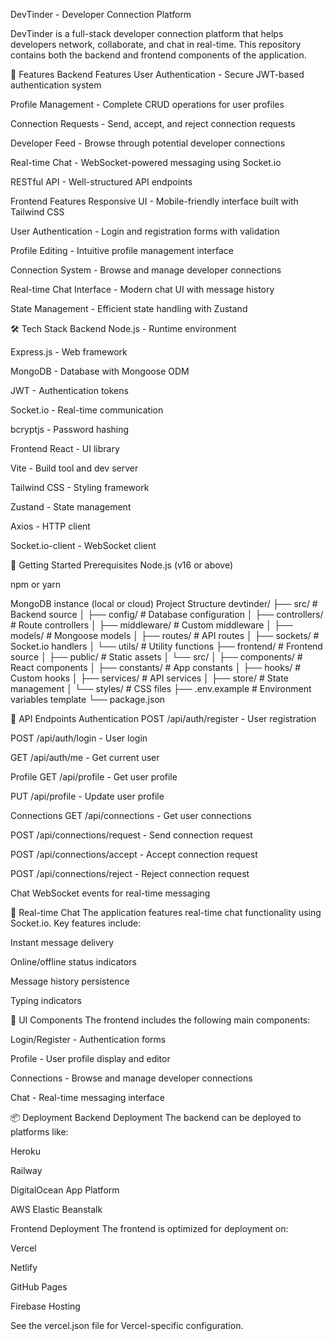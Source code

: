 DevTinder - Developer Connection Platform

DevTinder is a full-stack developer connection platform that helps developers network, collaborate, and chat in real-time. This repository contains both the backend and frontend components of the application.

🌟 Features
Backend Features
User Authentication - Secure JWT-based authentication system

Profile Management - Complete CRUD operations for user profiles

Connection Requests - Send, accept, and reject connection requests

Developer Feed - Browse through potential developer connections

Real-time Chat - WebSocket-powered messaging using Socket.io

RESTful API - Well-structured API endpoints

Frontend Features
Responsive UI - Mobile-friendly interface built with Tailwind CSS

User Authentication - Login and registration forms with validation

Profile Editing - Intuitive profile management interface

Connection System - Browse and manage developer connections

Real-time Chat Interface - Modern chat UI with message history

State Management - Efficient state handling with Zustand

🛠 Tech Stack
Backend
Node.js - Runtime environment

Express.js - Web framework

MongoDB - Database with Mongoose ODM

JWT - Authentication tokens

Socket.io - Real-time communication

bcryptjs - Password hashing

Frontend
React - UI library

Vite - Build tool and dev server

Tailwind CSS - Styling framework

Zustand - State management

Axios - HTTP client

Socket.io-client - WebSocket client

🚀 Getting Started
Prerequisites
Node.js (v16 or above)

npm or yarn

MongoDB instance (local or cloud)
Project Structure
devtinder/
├── src/                    # Backend source
│   ├── config/            # Database configuration
│   ├── controllers/       # Route controllers
│   ├── middleware/        # Custom middleware
│   ├── models/           # Mongoose models
│   ├── routes/           # API routes
│   ├── sockets/          # Socket.io handlers
│   └── utils/            # Utility functions
├── frontend/              # Frontend source
│   ├── public/           # Static assets
│   └── src/
│       ├── components/   # React components
│       ├── constants/    # App constants
│       ├── hooks/        # Custom hooks
│       ├── services/     # API services
│       ├── store/        # State management
│       └── styles/       # CSS files
├── .env.example          # Environment variables template
└── package.json

🔌 API Endpoints
Authentication
POST /api/auth/register - User registration

POST /api/auth/login - User login

GET /api/auth/me - Get current user

Profile
GET /api/profile - Get user profile

PUT /api/profile - Update user profile

Connections
GET /api/connections - Get user connections

POST /api/connections/request - Send connection request

POST /api/connections/accept - Accept connection request

POST /api/connections/reject - Reject connection request

Chat
WebSocket events for real-time messaging

💬 Real-time Chat
The application features real-time chat functionality using Socket.io. Key features include:

Instant message delivery

Online/offline status indicators

Message history persistence

Typing indicators

🎨 UI Components
The frontend includes the following main components:

Login/Register - Authentication forms

Profile - User profile display and editor

Connections - Browse and manage developer connections

Chat - Real-time messaging interface

📦 Deployment
Backend Deployment
The backend can be deployed to platforms like:

Heroku

Railway

DigitalOcean App Platform

AWS Elastic Beanstalk

Frontend Deployment
The frontend is optimized for deployment on:

Vercel

Netlify

GitHub Pages

Firebase Hosting

See the vercel.json file for Vercel-specific configuration.
